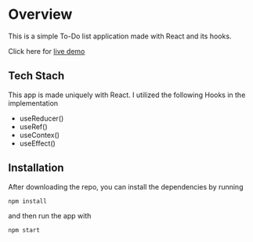 # Overview

This is a simple To-Do list application made with React and its hooks.

Click here for [live demo](https://react-todo-list-with-hooks-67ix1m9ws-crilester.vercel.app/)

## Tech Stach

This app is made uniquely with React. I utilized the following Hooks in the implementation

- useReducer()
- useRef()
- useContex()
- useEffect()

## Installation

After downloading the repo, you can install the dependencies by running

`npm install`

and then run the app with

`npm start`
